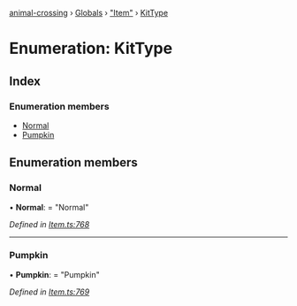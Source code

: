 [animal-crossing](../README.md) › [Globals](../globals.md) › ["Item"](../modules/_item_.md) › [KitType](_item_.kittype.md)

# Enumeration: KitType

## Index

### Enumeration members

* [Normal](_item_.kittype.md#normal)
* [Pumpkin](_item_.kittype.md#pumpkin)

## Enumeration members

###  Normal

• **Normal**: = "Normal"

*Defined in [Item.ts:768](https://github.com/Norviah/animal-crossing/blob/0da76a6/module/types/Item.ts#L768)*

___

###  Pumpkin

• **Pumpkin**: = "Pumpkin"

*Defined in [Item.ts:769](https://github.com/Norviah/animal-crossing/blob/0da76a6/module/types/Item.ts#L769)*
